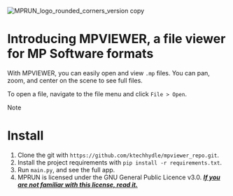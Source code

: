 ![MPRUN_logo_rounded_corners_version copy](C:\Users\kelle\PycharmProjects\mpviewer_repo\ui\Main%20Logos\MPRUN_logoV3.png)
# Introducing MPVIEWER, a file viewer for MP Software formats

With MPVIEWER, you can easily open and view `.mp` files. You can pan, zoom, and center on the scene to see full files.

To open a file, navigate to the file menu and click `File > Open`.

> [!NOTE]
> # Install
> 1. Clone the git with `https://github.com/ktechhydle/mpviewer_repo.git`.
> 2. Install the project requirements with `pip install -r requirements.txt`.
> 3. Run `main.py`, and see the full app.
> 4. MPRUN is licensed under the GNU General Public Licence v3.0. [***If you are not familiar with this license, read it.***](license.txt)